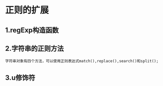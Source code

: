 # 正则的扩展
## 1.regExp构造函数
## 2.字符串的正则方法
    字符串对象有四个方法，可以使用正则表达式match(),replace(),search()和split();
## 3.u修饰符
